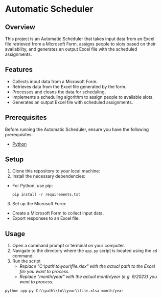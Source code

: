 # Automatic Scheduler

## Overview

This project is an Automatic Scheduler that takes input data from an Excel file retrieved from a Microsoft Form, assigns people to slots based on their availability, and generates an output Excel file with the scheduled assignments.

## Features

- Collects input data from a Microsoft Form.
- Retrieves data from the Excel file generated by the form.
- Processes and cleans the data for scheduling.
- Implements a scheduling algorithm to assign people to available slots.
- Generates an output Excel file with scheduled assignments.

## Prerequisites

Before running the Automatic Scheduler, ensure you have the following prerequisites:

- [Python](https://www.python.org/downloads/)

## Setup

1. Clone this repository to your local machine:
2. Install the necessary dependencies:

- For Python, use pip:

  ```
  pip install -r requirements.txt
  ```

3. Set up the Microsoft Form:

- Create a Microsoft Form to collect input data.
- Export responses to an Excel file.

## Usage

1. Open a command prompt or terminal on your computer.
2. Navigate to the directory where the `app.py` script is located using the `cd` command.
3. Run the script
   - *Replace "C:\path\to\your\file.xlsx" with the actual path to the Excel file you want to process.* 
   - *Replace "month/year" with the actual month/year (e.g. 9/2023) you want to process.* 
  ```
  python app.py C:\\path\\to\\your\\file.xlsx month/year
  ```

